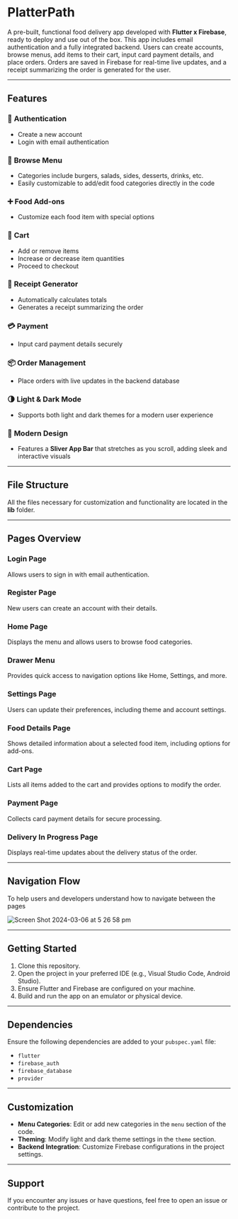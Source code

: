 # PlatterPath

A pre-built, functional food delivery app developed with **Flutter x Firebase**, ready to deploy and use out of the box. This app includes email authentication and a fully integrated backend. Users can create accounts, browse menus, add items to their cart, input card payment details, and place orders. Orders are saved in Firebase for real-time live updates, and a receipt summarizing the order is generated for the user.

---

## Features

### 🔐 **Authentication**

- Create a new account
- Login with email authentication

### 🍔 **Browse Menu**

- Categories include burgers, salads, sides, desserts, drinks, etc.
- Easily customizable to add/edit food categories directly in the code

### ➕ **Food Add-ons**

- Customize each food item with special options

### 🛒 **Cart**

- Add or remove items
- Increase or decrease item quantities
- Proceed to checkout

### 📃 **Receipt Generator**

- Automatically calculates totals
- Generates a receipt summarizing the order

### 💳 **Payment**

- Input card payment details securely

### 📦 **Order Management**

- Place orders with live updates in the backend database

### 🌗 **Light & Dark Mode**

- Supports both light and dark themes for a modern user experience

### 📱 **Modern Design**

- Features a **Sliver App Bar** that stretches as you scroll, adding sleek and interactive visuals

---

## File Structure

All the files necessary for customization and functionality are located in the **lib** folder.

---

## Pages Overview

### **Login Page**

Allows users to sign in with email authentication.

### **Register Page**

New users can create an account with their details.

### **Home Page**

Displays the menu and allows users to browse food categories.

### **Drawer Menu**

Provides quick access to navigation options like Home, Settings, and more.

### **Settings Page**

Users can update their preferences, including theme and account settings.

### **Food Details Page**

Shows detailed information about a selected food item, including options for add-ons.

### **Cart Page**

Lists all items added to the cart and provides options to modify the order.

### **Payment Page**

Collects card payment details for secure processing.

### **Delivery In Progress Page**

Displays real-time updates about the delivery status of the order.

---

## Navigation Flow

To help users and developers understand how to navigate between the pages

![Screen Shot 2024-03-06 at 5 26 58 pm](https://github.com/user-attachments/assets/45106bcf-5890-498b-bba5-4a3a6765d8fc)


---

## Getting Started

1. Clone this repository.
2. Open the project in your preferred IDE (e.g., Visual Studio Code, Android Studio).
3. Ensure Flutter and Firebase are configured on your machine.
4. Build and run the app on an emulator or physical device.

---

## Dependencies

Ensure the following dependencies are added to your `pubspec.yaml` file:

- `flutter`
- `firebase_auth`
- `firebase_database`
- `provider`

---

## Customization

- **Menu Categories**: Edit or add new categories in the `menu` section of the code.
- **Theming**: Modify light and dark theme settings in the `theme` section.
- **Backend Integration**: Customize Firebase configurations in the project settings.

---

## Support

If you encounter any issues or have questions, feel free to open an issue or contribute to the project.

